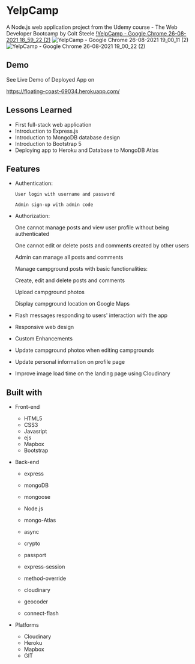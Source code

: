 
# YelpCamp

A Node.js web application project from the Udemy course - The Web Developer Bootcamp by Colt Steele
[!](url)[YelpCamp - Google Chrome 26-08-2021 18_59_22 (2)](https://user-images.githubusercontent.com/87975841/130975236-16eec270-a217-4f1d-ba4f-3fb8235c4532.png)
![YelpCamp - Google Chrome 26-08-2021 19_00_11 (2)](https://user-images.githubusercontent.com/87975841/130975452-d6384461-6b44-480c-8de3-f3ff759500aa.png)
![YelpCamp - Google Chrome 26-08-2021 19_00_22 (2)](https://user-images.githubusercontent.com/87975841/130975582-5a1fd4dc-cbdd-4490-b8e5-a99bcb9fc53a.png)

## Demo

See Live Demo of Deployed App on 

https://floating-coast-69034.herokuapp.com/

## Lessons Learned

* First full-stack web application
* Introduction to Express.js
* Introduction to MongoDB database design
* Introduction to Bootstrap 5
* Deploying app to Heroku and Database to MongoDB Atlas

  
## Features


  - Authentication:

        User login with username and password

        Admin sign-up with admin code

- Authorization:

  One cannot manage posts and view user profile without being authenticated
  
  One cannot edit or delete posts and comments created by other users

  Admin can manage all posts and comments

  Manage campground posts with basic functionalities:

  Create, edit and delete posts and comments

  Upload campground photos

  Display campground location on Google Maps

  
- Flash messages responding to users' interaction with the app

- Responsive web design

- Custom Enhancements

- Update campground photos when editing campgrounds

- Update personal information on profile page

- Improve image load time on the landing page using Cloudinary





 ##  Built with
* Front-end

  * HTML5
  * CSS3
  * Javasript
  * ejs
  * Mapbox
  * Bootstrap
* Back-end
  * express
   * mongoDB
   * mongoose
   * Node.js

   * mongo-Atlas
   * async
   * crypto

  *   passport
  
  * express-session
  * method-override

  * cloudinary
  * geocoder
  * connect-flash
* Platforms
  * Cloudinary
  * Heroku
  * Mapbox
  * GIT
